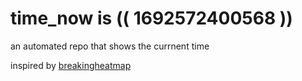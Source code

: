 # time_now is (( 1692572400568 ))

an automated repo that shows the currnent time

inspired by [breakingheatmap](https://github.com/breakingheatmap/breakingheatmap)